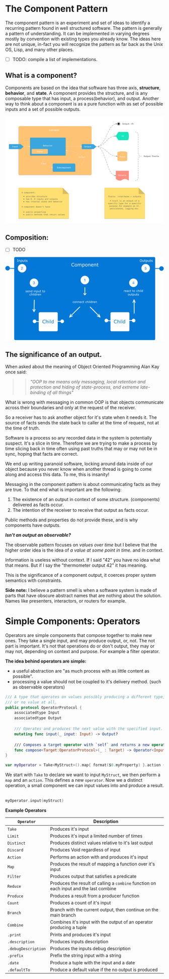 # The Component Pattern

The component pattern is an experiment and set of ideas to identify a recurring pattern found in well structured software.
The pattern is generally a pattern of understanding. It can be implemented in varying degrees mostly by convention with existing types you already know. The ideas here are not unique, in-fact you will recognize the pattern as far back as the Unix OS, Lisp, and many other places.
 
 - [ ] TODO: compile a list of implementations.



What is a component?
--------------------
Components are based on the idea that software has three axis, **structure**, **behavior**, and **state**. A component provides the structure, and is any composable type that has input, a process(behavior), and output. Another way to think about a component is as a pure function with as set of possible inputs and a set of possible outputs.

![Component](img/Component1.png)

Composition:
------------
- [ ] TODO



![Composition](img/Component2.png)

The significance of an output.
------------------------------
When asked about the meaning of Object Oriented Programming Alan Kay once said:

>> *"OOP to me means only messaging, local retention and protection and
 hiding of state-process, and extreme late-binding of all things"*

What is wrong with messaging in common OOP is that objects communicate across their boundaries and only at the request of the receiver.

So a receiver has to ask another object for it's state when it needs it. The source of facts sends the state back to caller at the time of request, not at the time of truth.

Software is a process so any recorded data in the system is potentially suspect. It's a slice in time. Therefore we are trying to make a process by time slicing back in time often using past truths that may or may not be in sync, hoping that facts are correct.

We end up writing paranoid software, locking around data inside of our object because you never know when another thread is going to come along and access this data. To me, this is insanity!

Messaging in the component pattern is about communicating facts as they are true. To that end what is important are the following:

1. The existence of an output in context of some structure. (components) delivered as facts occur.
2. The intention of the receiver to receive that output as facts occur.

Public methods and properties do not provide these, and is why components have outputs.


**_Isn't an output an observable?_**

The observable pattern focuses on _values over time_ but I believe that the higher order idea is the idea of _a value at some point in time._ and in context.

 Information is useless without context. If I said "42" you have no idea what that means. But if I say the "thermometer output 42" it has meaning.

This is the significance of a component output, it coerces proper system semantics with constraints.

**Side note:**
 I believe a pattern smell is when a software system is made of parts that have obscure abstract names that are nothing about the solution. Names like presenters, interactors, or routers for example.

# Simple Components: Operators
Operators are simple components that compose together to make new ones. They take a single input, and may produce output, or, not. The not part is important. It's not that operations do or don't output, they may or may not, depending on context and purpose. For example a filter operator.

**The idea behind operators are simple:**

- a useful abstraction are "as much process with as little content as possible".
- processing a value should not be coupled to it's delivery method. (such as observable operators)

```swift
/// A type that operates on values possibly producing a different type,
/// or no value at all.
public protocol OperatorProtocol {
    associatedtype Input
    associatedtype Output
    
    /// Operates and produces the next value with the specified input.
    mutating func input(_ input: Input) -> Output?
    
    /// Composes a target operator with `self` and returns a new operator.
    func compose<Target:OperatorProtocol>(_ : Target) -> Operator<Input, Target.Output> where Target.Input == Output
}
```

```swift
var myOperator = Take<MyStruct>().map{ format($0.myProperty) }.action { label.text = $0 }
```
We start with `Take` to declare we want to input `MyStruct`, we then perform a `map` and an `action`.  This defines a new `operator`. Now we a distinct operation, a small component we can input values into and produce a result. 

```swift

myOperator.input(myStruct) 

```

**Example Operators**

| `Operator`         | Description                                                                            |
|--------------------|----------------------------------------------------------------------------------------|
| `Take`          | Produces it's input                                                                    |
| `Limit`         | Produces it's input a limited number of times                                          |
| `Distinct`         | Produces distinct values relative to it's last output                                  |
| `Discard`          | Produces Void regardless of input                                                      |
| `Action`           | Performs an action with  and produces it's input                            |
| `Map`              | Produces the result of mapping a function over it's input                              |
| `Filter`           | Produces output that satisfies a predicate                                             |
| `Reduce`           | Produces the result of calling a `combine` function on each input and the last combine |
| `Produce`           | Produces a result from a producer function |
| `Count`            | Produces a count of it's input                                                         |
| `Branch`           | Branch with the current output, then continue on the main branch                       |
| `Combine`          | Combines it's input with the output of an operator producing a tuple      |
| `.print`            | Prints and produces it's input                                                             |
| `.description`      | Produces inputs description                                                            |
| `.debugDescription` | Produces the inputs debug description                                                  |
| `.prefix`           | Prefix the string input with a string                                                  |
| `.date`             | Produce a tuple with the input and a date                                              |
| `.defaultTo`             | Produce a default value if the no output is produced                              |
